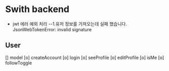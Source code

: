 # Swith backend

- jwt 에러 예외 처리
  --1.유저 정보를 가져오는데 실패 했습니다. JsonWebTokenError: invalid signature

## User

[] model
[o] createAccount
[o] login
[o] seeProfile
[o] editProfile
[o] isMe
[o] followToggle
